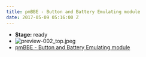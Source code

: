 ```yaml
---
title: pmBBE - Button and Battery Emulating module
date: 2017-05-09 05:16:00 Z
---
```


* **Stage:** ready
* ![preview-002_top.jpeg](/uploads/pmBBE/preview-002_top.jpeg)
* [pmBBE - Button and Battery Emulating module](/originals/pmbbe/)